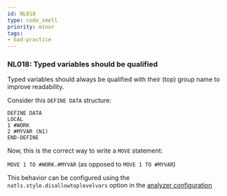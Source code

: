 ```yaml
---
id: NL018
type: code_smell
priority: minor
tags:
- bad-practice 
---
```


### NL018: Typed variables should be qualified
Typed variables should always be qualified with their (top) group name to improve readability.

Consider this `DEFINE DATA` structure:

```natural
DEFINE DATA
LOCAL
1 #WORK
2 #MYVAR (N1)
END-DEFINE
```

Now, this is the correct way to write a `MOVE` statement:

`MOVE 1 TO #WORK.#MYVAR` (as opposed to `MOVE 1 TO #MYVAR`)

This behavior can be configured using the `natls.style.disallowtoplevelvars` option in the [analyzer configuration](/docs/analyzer-config.md)

